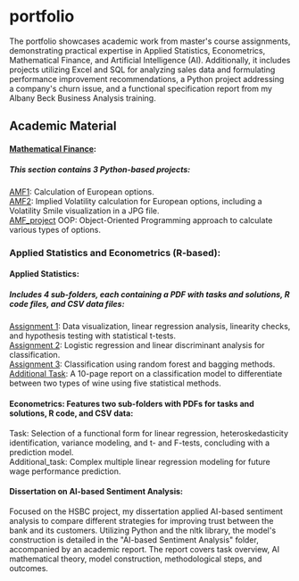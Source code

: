 # portfolio
The portfolio showcases academic work from master's course assignments, demonstrating practical expertise in Applied Statistics, Econometrics, Mathematical Finance, and Artificial Intelligence (AI). Additionally, it includes projects utilizing Excel and SQL for analyzing sales data and formulating performance improvement recommendations, a Python project addressing a company's churn issue, and a functional specification report from my Albany Beck Business Analysis training.

## Academic Material
#### [Mathematical Finance](./Mathematical%20Finance/): <br>
##### This section contains 3 Python-based projects: <br>

[AMF1](./Mathematical%20Finance/AMF1.ipynb): Calculation of European options. <br>
[AMF2](./Mathematical%20Finance/AMF2.ipynb): Implied Volatility calculation for European options, including a Volatility Smile visualization in a JPG file. <br>
[AMF_project](./Mathematical%20Finance/AMF_project.ipynb) OOP: Object-Oriented Programming approach to calculate various types of options.<br>

### Applied Statistics and Econometrics (R-based):

#### Applied Statistics: 
##### Includes 4 sub-folders, each containing a PDF with tasks and solutions, R code files, and CSV data files:

[Assignment 1](./Applied%20Statistics/Assignment%201/BPT1_.pdf): Data visualization, linear regression analysis, linearity checks, and hypothesis testing with statistical t-tests. <br>
[Assignment 2](./Applied%20Statistics/Assignment%202/AS2.pdf): Logistic regression and linear discriminant analysis for classification. <br>
[Assignment 3](./Applied%20Statistics/Assignment%203/3_AS.pdf): Classification using random forest and bagging methods. <br>
[Additional Task](./Applied%20Statistics/Additional%20Task/Additional_Task_Report.pdf): A 10-page report on a classification model to differentiate between two types of wine using five statistical methods. <br>

#### Econometrics: Features two sub-folders with PDFs for tasks and solutions, R code, and CSV data:

Task: Selection of a functional form for linear regression, heteroskedasticity identification, variance modeling, and t- and F-tests, concluding with a prediction model. <br>
Additional_task: Complex multiple linear regression modeling for future wage performance prediction. <br>

#### Dissertation on AI-based Sentiment Analysis:
Focused on the HSBC project, my dissertation applied AI-based sentiment analysis to compare different strategies for improving trust between the bank and its customers. Utilizing Python and the nltk library, the model's construction is detailed in the "AI-based Sentiment Analysis" folder, accompanied by an academic report. The report covers task overview, AI mathematical theory, model construction, methodological steps, and outcomes.




